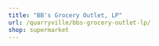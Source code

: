 ```yaml
---
title: "BB's Grocery Outlet, LP"
url: /quarryville/bbs-grocery-outlet-lp/
shop: supermarket
---
```

